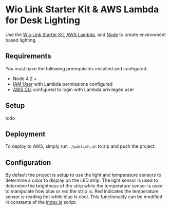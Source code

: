 # Wio Link Starter Kit & AWS Lambda for Desk Lighting
Use the [Wio Link Starter Kit](https://www.seeedstudio.com/Wio-Link-Starter-Kit-p-2614.html), [AWS Lambda](https://aws.amazon.com/lambda/), and [Node](https://nodejs.org/en/)  to create environment based lighting.

## Requirements
You must have the following prerequisites installed and configured.
 * Node 4.2.+
 * [IAM User](http://docs.aws.amazon.com/IAM/latest/UserGuide/id_users_create.html) with Lambda permissions configured
 * [AWS CLI](http://docs.aws.amazon.com/cli/latest/userguide/cli-chap-getting-set-up.html) configured to login with Lambda privileged user

## Setup
todo

## Deployment
To deploy to AWS, simply run `./publish.sh` to zip and push the project.

## Configuration
By default the project is setup to use the light and temperature sensors to determine a color to display on the LED strip. The light sensor is used to determine the brightness of the strip while the temperature sensor is used to manipulate how blue or red the strip is. Red indicates the temperature sensor is reading hot while blue is cool. This functionality can be modified in constants of the [index.js](src/index.js) script.

